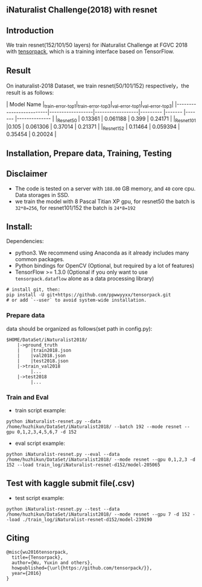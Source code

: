 ## iNaturalist Challenge(2018) with resnet

## Introduction
We train resnet(152/101/50 layers) for iNaturalist Challenge at FGVC 2018 with [tensorpack](https://github.com/ppwwyyxx/tensorpack#toc0), which is a training interface based on TensorFlow.

## Result
On inaturalist-2018 Dataset, we train resnet(50/101/152) respectively，the result is as follows:

|         Model Name                                               |<sub>train-error-top1</sub>|<sub>train-error-top3</sub>|<sub>val-error-top1</sub>|<sub>val-error-top3</sub>|
|-------------------------|------------------|------------------|---------          |-------         |-------         |--------------         |
|<sub>Resnet50 </sub>      | 0.13361             | 0.061188            |   0.399           | 0.24171          |
|<sub>Resnet101</sub>   |0.105 | 0.061306     |   0.37014           | 0.21371          |
|<sub>Resnet152</sub>   | 0.11464        | 0.059394      |   0.35454           | 0.20024          |

## Installation, Prepare data, Training, Testing

## Disclaimer
* The code is tested on a server with `188.00` GB memory, and `40` core cpu. Data storages in SSD.
* we train the model with 8 Pascal Titian XP gpu, for resnet50 the batch is `32*8=256`, for resnet101/152 the batch is `24*8=192`

## Install:
Dependencies:
+ python3. We recommend using Anaconda as it already includes many common packages.
+ Python bindings for OpenCV (Optional, but required by a lot of features)
+ TensorFlow >= 1.3.0 (Optional if you only want to use `tensorpack.dataflow` alone as a data processing library)
```
# install git, then:
pip install -U git+https://github.com/ppwwyyxx/tensorpack.git
# or add `--user` to avoid system-wide installation.
```

### Prepare data
data should be organized as follows(set path in config.py):
```
$HOME/DataSet/iNaturalist2018/
    |->ground_truth
    |    |train2018.json
    |    |val2018.json
    |    |test2018.json
    |->train_val2018
    	 |...
    |->test2018
         |...
```

### Train and Eval
* train script example:
```
python iNaturalist-resnet.py --data /home/huzhikun/DataSet/iNaturalist2018/ --batch 192 --mode resnet --gpu 0,1,2,3,4,5,6,7 -d 152
```
* eval script example:
```
python iNaturalist-resnet.py --eval --data /home/huzhikun/DataSet/iNaturalist2018/ --mode resnet --gpu 0,1,2,3 -d 152 --load train_log/iNaturalist-resnet-d152/model-205065
```

## Test with kaggle submit file(.csv)
* test script example:
```
python iNaturalist-resnet.py --test --data /home/huzhikun/DataSet/iNaturalist2018/ --mode resnet --gpu 7 -d 152 --load ./train_log/iNaturalist-resnet-d152/model-239190
```

## Citing
```
@misc{wu2016tensorpack,
  title={Tensorpack},
  author={Wu, Yuxin and others},
  howpublished={\url{https://github.com/tensorpack/}},
  year={2016}
}
```
